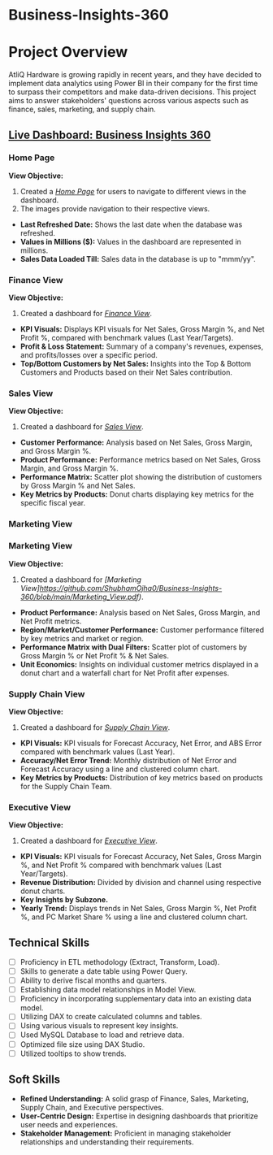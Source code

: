 # Business-Insights-360

# Project Overview
AtliQ Hardware is growing rapidly in recent years, and they have decided to implement data analytics using Power BI in their company for the first time to surpass their competitors and make data-driven decisions. This project aims to answer stakeholders' questions across various aspects such as finance, sales, marketing, and supply chain.

## [Live Dashboard: Business Insights 360](https://app.powerbi.com/view?r=eyJrIjoiMDQxMjRmODktZmM0Mi00MzkxLWFiMzQtNjdlYWY1ZGIzMDVlIiwidCI6ImM2ZTU0OWIzLTVmNDUtNDAzMi1hYWU5LWQ0MjQ0ZGM1YjJjNCJ9)

### Home Page 
**View Objective:**
1. Created a _[Home Page](https://github.com/ShubhamOjha0/Business-Insights-360/blob/main/Home_View.pdf)_ for users to navigate to different views in the dashboard.
2. The images provide navigation to their respective views.

- **Last Refreshed Date:** Shows the last date when the database was refreshed.
- **Values in Millions ($):** Values in the dashboard are represented in millions.
- **Sales Data Loaded Till:** Sales data in the database is up to "mmm/yy".

### Finance View
**View Objective:**
1. Created a dashboard for _[Finance View](https://github.com/ShubhamOjha0/Business-Insights-360/blob/main/Finance_View.pdf)_.

- **KPI Visuals:** Displays KPI visuals for Net Sales, Gross Margin %, and Net Profit %, compared with benchmark values (Last 
Year/Targets).
- **Profit & Loss Statement:** Summary of a company's revenues, expenses, and profits/losses over a specific period.
- **Top/Bottom Customers by Net Sales:** Insights into the Top & Bottom Customers and Products based on their Net Sales contribution.

### Sales View
**View Objective:**
1. Created a dashboard for _[Sales View](https://github.com/ShubhamOjha0/Business-Insights-360/blob/main/Sales_View.pdf)_.

- **Customer Performance:** Analysis based on Net Sales, Gross Margin, and Gross Margin %.
- **Product Performance:** Performance metrics based on Net Sales, Gross Margin, and Gross Margin %.
- **Performance Matrix:** Scatter plot showing the distribution of customers by Gross Margin % and Net Sales.
- **Key Metrics by Products:** Donut charts displaying key metrics for the specific fiscal year.

### Marketing View

### Marketing View
**View Objective:**
1. Created a dashboard for _[Marketing View]https://github.com/ShubhamOjha0/Business-Insights-360/blob/main/Marketing_View.pdf)_.

- **Product Performance:** Analysis based on Net Sales, Gross Margin, and Net Profit metrics.
- **Region/Market/Customer Performance:** Customer performance filtered by key metrics and market or region.
- **Performance Matrix with Dual Filters:** Scatter plot of customers by Gross Margin % or Net Profit % & Net Sales.
- **Unit Economics:** Insights on individual customer metrics displayed in a donut chart and a waterfall chart for Net Profit after expenses.

### Supply Chain View
**View Objective:**
1. Created a dashboard for _[Supply Chain View](https://github.com/ShubhamOjha0/Business-Insights-360/blob/main/SupplyChain_View.pdf)_.

- **KPI Visuals:** KPI visuals for Forecast Accuracy, Net Error, and ABS Error compared with benchmark values (Last Year).
- **Accuracy/Net Error Trend:** Monthly distribution of Net Error and Forecast Accuracy using a line and clustered column chart.
- **Key Metrics by Products:** Distribution of key metrics based on products for the Supply Chain Team.

### Executive View
**View Objective:**
1. Created a dashboard for _[Executive View](https://github.com/ShubhamOjha0/Business-Insights-360/blob/main/Executive_View.pdf)_.

- **KPI Visuals:** KPI visuals for Forecast Accuracy, Net Sales, Gross Margin %, and Net Profit % compared with benchmark values (Last Year/Targets).
- **Revenue Distribution:** Divided by division and channel using respective donut charts.
- **Key Insights by Subzone.**
- **Yearly Trend:** Displays trends in Net Sales, Gross Margin %, Net Profit %, and PC Market Share % using a line and clustered column chart.

## Technical Skills
- [ ] Proficiency in ETL methodology (Extract, Transform, Load).
- [ ] Skills to generate a date table using Power Query.
- [ ] Ability to derive fiscal months and quarters.
- [ ] Establishing data model relationships in Model View.
- [ ] Proficiency in incorporating supplementary data into an existing data model.
- [ ] Utilizing DAX to create calculated columns and tables.
- [ ] Using various visuals to represent key insights.
- [ ] Used MySQL Database to load and retrieve data.
- [ ] Optimized file size using DAX Studio.
- [ ] Utilized tooltips to show trends.

## Soft Skills
- **Refined Understanding:** A solid grasp of Finance, Sales, Marketing, Supply Chain, and Executive perspectives.
- **User-Centric Design:** Expertise in designing dashboards that prioritize user needs and experiences.
- **Stakeholder Management:** Proficient in managing stakeholder relationships and understanding their requirements.
